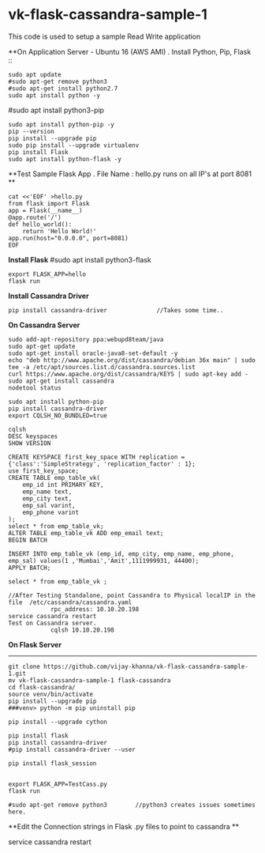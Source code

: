 # vk-flask-cassandra-sample-1
This code is used to setup a sample Read Write application

**On Application Server - Ubuntu 16 (AWS AMI) . Install Python, Pip, Flask ::
    
    sudo apt update
    #sudo apt-get remove python3
    #sudo apt-get install python2.7
    sudo apt install python -y
    
    
#sudo apt install python3-pip
    
    sudo apt install python-pip -y
    pip --version
    pip install --upgrade pip
    sudo pip install --upgrade virtualenv 
    pip install Flask
    sudo apt install python-flask -y
**Test Sample Flask App . File Name : hello.py  runs on all IP's at port 8081 **

    cat <<'EOF' >hello.py
    from flask import Flask
    app = Flask(__name__)
    @app.route('/')
    def hello_world():
        return 'Hello World!'
    app.run(host="0.0.0.0", port=8081)
    EOF

**Install Flask**
    #sudo apt install python3-flask
    
    export FLASK_APP=hello
    flask run
    
**Install Cassandra Driver**

    pip install cassandra-driver              //Takes some time..


**On Cassandra Server**

    sudo add-apt-repository ppa:webupd8team/java
    sudo apt-get update
    sudo apt-get install oracle-java8-set-default -y
    echo "deb http://www.apache.org/dist/cassandra/debian 36x main" | sudo tee -a /etc/apt/sources.list.d/cassandra.sources.list
    curl https://www.apache.org/dist/cassandra/KEYS | sudo apt-key add -
    sudo apt-get install cassandra
    nodetool status

    sudo apt install python-pip
    pip install cassandra-driver
    export CQLSH_NO_BUNDLED=true
    
    cqlsh
    DESC keyspaces
    SHOW VERSION
    
    CREATE KEYSPACE first_key_space WITH replication = {'class':'SimpleStrategy', 'replication_factor' : 1};
    use first_key_space;
    CREATE TABLE emp_table_vk(
        emp_id int PRIMARY KEY,
        emp_name text,
        emp_city text,
        emp_sal varint,
        emp_phone varint
    );
    select * from emp_table_vk;
    ALTER TABLE emp_table_vk ADD emp_email text;
    BEGIN BATCH
    
    INSERT INTO emp_table_vk (emp_id, emp_city, emp_name, emp_phone, emp_sal) values(1 ,'Mumbai','Amit',1111999931, 44400);
    APPLY BATCH;
    
    select * from emp_table_vk ;
    
    //After Testing Standalone, point Cassandra to Physical localIP in the file  /etc/cassandra/cassandra.yaml
                rpc_address: 10.10.20.198
    service cassandra restart
    Test on Cassandra server.
                cqlsh 10.10.20.198
                
    

    
 **On Flask Server**
 ___________________
    
    git clone https://github.com/vijay-khanna/vk-flask-cassandra-sample-1.git
    mv vk-flask-cassandra-sample-1 flask-cassandra
    cd flask-cassandra/
    source venv/bin/activate
    pip install --upgrade pip
    ###venv> python -m pip uninstall pip
    
    pip install --upgrade cython
    
    pip install flask
    pip install cassandra-driver
    #pip install cassandra-driver --user
    
    pip install flask_session
    

    export FLASK_APP=TestCass.py
    flask run

    #sudo apt-get remove python3        //python3 creates issues sometimes here. 
 **Edit the Connection strings in Flask .py files to point to cassandra      **
 
 
service cassandra restart





    


